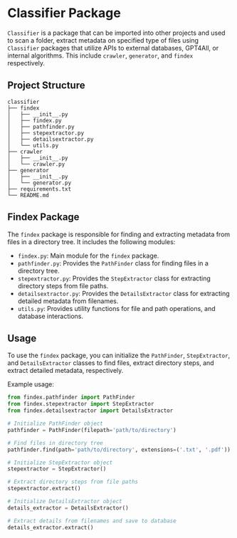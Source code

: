 # Classifier Package

`Classifier` is a package that can be imported into other projects and used to scan a folder, extract metadata on specified type of files using `Classifier` packages that utilize APIs to external databases, GPT4All, or internal algorithms. This include `crawler`, `generator`, and `findex` respectively.

## Project Structure

```plaintext
classifier
├── findex
│   ├── __init__.py
│   ├── findex.py
│   ├── pathfinder.py
│   ├── stepextractor.py
│   ├── detailsextractor.py
│   └── utils.py
├── crawler
│   ├── __init__.py
│   └── crawler.py
├── generator
│   ├── __init__.py
│   └── generator.py
├── requirements.txt
└── README.md
```

## Findex Package

The `findex` package is responsible for finding and extracting metadata from files in a directory tree. It includes the following modules:

- `findex.py`: Main module for the `findex` package.
- `pathfinder.py`: Provides the `PathFinder` class for finding files in a directory tree.
- `stepextractor.py`: Provides the `StepExtractor` class for extracting directory steps from file paths.
- `detailsextractor.py`: Provides the `DetailsExtractor` class for extracting detailed metadata from filenames.
- `utils.py`: Provides utility functions for file and path operations, and database interactions.

## Usage

To use the `findex` package, you can initialize the `PathFinder`, `StepExtractor`, and `DetailsExtractor` classes to find files, extract directory steps, and extract detailed metadata, respectively.

Example usage:

```python
from findex.pathfinder import PathFinder
from findex.stepextractor import StepExtractor
from findex.detailsextractor import DetailsExtractor

# Initialize PathFinder object
pathfinder = PathFinder(filepath='path/to/directory')

# Find files in directory tree
pathfinder.find(path='path/to/directory', extensions=('.txt', '.pdf'))

# Initialize StepExtractor object
stepextractor = StepExtractor()

# Extract directory steps from file paths
stepextractor.extract()

# Initialize DetailsExtractor object
details_extractor = DetailsExtractor()

# Extract details from filenames and save to database
details_extractor.extract()
```
